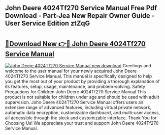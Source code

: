## John Deere 4024Tf270 Service Manual Free Pdf Download - Part-Jea New Repair Owner Guide - User Service Edition ztZqG

# <h2><a href="http://bc91785.oget.top/?id=John+Deere+4024Tf270+Service+Manual">🔗Download New 👉🔴 John Deere 4024Tf270 Service Manual</a></h2>

[![John Deere 4024Tf270 Service Manual new download](https://i.imgur.com/5g1atiW.png)](http://bc91785.oget.top/?id=John+Deere+4024Tf270+Service+Manual)
Greetings and welcome to the user manual for your newly acquired John Deere 4024Tf270 Service Manual. This manual is specifically designed to help you get the most out of your product by providing a thorough explanation of its features, setup, usage, maintenance, and problem-solving. Safety Precautions for Children John Deere 4024Tf270 Service Manual This product is not suitable for children under age and should be used with adult supervision. John Deere 4024Tf270 Service Manual offers users an extensive range of advanced features, including virtual private network, automatic data encryption, customizable dashboard, and multi-user access, all accessible through the sleek and customizable interface. Thank You for Choosing Us! We appreciate your trust and support John Deere 4024Tf270 Service Manual.
